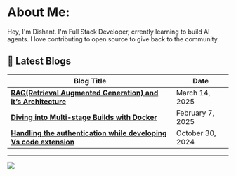# About Me:
Hey, I'm Dishant. I'm Full Stack Developer, crrently learning to build AI agents. I love contributing to open source to give back to the community.</br>
## 📘 Latest Blogs

| Blog Title                                                                                                      | Date              |
|-----------------------------------------------------------------------------------------------------------------|-------------------|
| [**RAG(Retrieval Augmented Generation) and it’s Architecture**](https://medium.com/@dishantmiyani1804/simplifying-rag-retrieval-augmented-generation-architecture-b42795eb8e38)                             | March 14, 2025    |
| [**Diving into Multi-stage Builds with Docker**](https://medium.com/@dishantmiyani1804/diving-into-multi-stage-builds-with-docker-9ef597d17d7d)                             | February 7, 2025    |
| [**Handling the authentication while developing Vs code extension**](https://medium.com/@dishantmiyani1804/handling-authentication-while-developing-vs-code-extension-137ef959f10b)                             | October 30, 2024    |

---
![](https://komarev.com/ghpvc/?username=Dishant1804&style=flat-square&color=blue)
